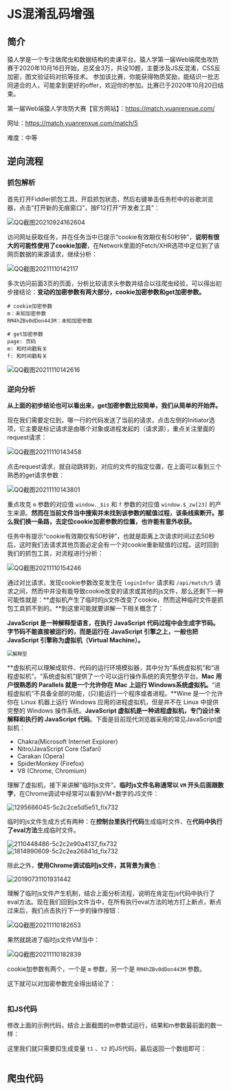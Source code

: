 # JS混淆乱码增强

## 简介

猿人学是一个专注做爬虫和数据结构的卖课平台。猿人学第一届Web端爬虫攻防赛于2020年10月16日开始，总奖金3万，共设10题，主要涉及JS反混淆，CSS反加密，图文验证码对抗等技术。 参加该比赛，你能获得物质奖励，能结识一批志同道合的人，可能拿到更好的offer，欢迎你的参加。比赛已于2020年10月20日结束。

第一届Web端猿人学攻防大赛【官方网站】：https://match.yuanrenxue.com/

网址：https://match.yuanrenxue.com/match/5

难度：中等

## 逆向流程

### 抓包解析

首先打开Fiddler抓包工具，开启抓包状态，然后右键单击任务栏中的谷歌浏览器，点击“打开新的无痕窗口”，按F12打开“开发者工具”：

![QQ截图20210924162604](image/QQ截图20210924162604.png)

访问网址获取任务，并在任务当中已提示“cookie有效期仅有50秒钟”，**说明有很大的可能性使用了cookie加密**，在Network里面的Fetch/XHR选项中定位到了该网页数据的来源请求，继续分析：

![QQ截图20211110142117](image/QQ截图20211110142117.png)

多次访问前面3页的页面，分析比较请求头参数并结合以往爬虫经验，可以得出初步接结论：**变动的加密参数有两大部分，cookie加密参数和get加密参数。**

```
# cookie加密参数
m：未知加密参数
RM4hZBv0dDon443M：未知加密参数

# get加密参数
page: 页码
m: 和时间戳有关
f: 和时间戳有关
```

![QQ截图20211110142616](image/QQ截图20211110142616.png)

### 逆向分析

**从上面的初步结论也可以看出来，get加密参数比较简单，我们从简单的开始弄。**

现在我们需要定位到，哪一行的代码发送了当前的请求，点击左侧的Initiator选项，它主要是标记请求是由哪个对象或进程发起的（请求源），重点关注里面的request请求：

![QQ截图20211110143458](image/QQ截图20211110143458.png)

点击request请求，就自动跳转到，对应的文件的指定位置，在上面可以看到三个熟悉的get请求参数：

![QQ截图20211110143801](image/QQ截图20211110143801.png)

重点攻克 `m` 参数的对应值 `window._$is` 和 `f` 参数的对应值 `window.$_zw[23]` 的产生来源。**然而在当前文件当中搜索并未找到该参数的赋值过程，该条线索断开。那么我们换一条路，去定位cookie加密参数的位置，也许能有意外收获。**

任务中有提示“cookie有效期仅有50秒钟”，也就是距离上次请求时间过去50秒后，这时我们去请求其他页面必定会有一个对cookie重新赋值的过程。这时回到我们的抓包工具，对流程进行分析：

![QQ截图20211110154246](image/QQ截图20211110154246.png)

通过对比请求，发现cookie参数改变发生在 `loginInfor` 请求和 `/api/match/5` 请求之间，然而中并没有能导致cookie改变的请求或其他的js文件，那么还剩下一种可能性就是：**虚拟机产生了临时的js文件改变了cookie，然而这种临时文件是抓包工具抓不到的。**到这里可能就要讲解一下相关概念了：

**JavaScript 是一种解释型语言，在执行 JavaScript 代码过程中会生成字节码。字节码不能直接被运行的，而是运行在 JavaScript 引擎之上，一般也把JavaScript 引擎称为虚拟机（Virtual Machine）。**

<img src="image/解释型.png" alt="解释型" style="zoom:80%;" />

**虚拟机可以理解成软件、代码的运行环境模拟器，其中分为“系统虚拟机”和“进程虚拟机”。“系统虚拟机”提供了一个可以运行操作系统的真完整仿平台。**Mac 用户很熟悉的 Parallels 就是一个允许你在 Mac 上运行 Windows系统虚拟机。**“进程虚拟机”不具备全部的功能，(只)能运行一个程序或者进程。**Wine 是一个允许你在 Linux 机器上运行 Windows 应用的进程虚拟机，但是并不在 Linux 中提供完整的 Windows 操作系统。**JavaScript 虚拟机是一种进程虚拟机，专门设计来解释和执行的 JavaScript 代码**。下面是目前现代浏览器采用的常见JavaScript虚拟机：

- Chakra(Microsoft Internet Explorer)
- Nitro/JavaScript Core (Safari)
- Carakan (Opera)
- SpiderMonkey (Firefox)
- V8 (Chrome, Chromium)  

理解了虚拟机，接下来讲解“临时js文件”。**临时js文件名称通常以 `VM` 开头后面跟数字**，在Chrome调试中经常可以看到VM+数字的JS文件：

![1295666045-5c2c2ce5d5e51_fix732](image/1295666045-5c2c2ce5d5e51_fix732.jpg)

临时的js文件生成方式有两种：在**控制台里执行代码**生成临时文件、在**代码中执行了eval方法**生成临时文件。

<img src="image/2110448486-5c2c2e90a4137_fix732.png" alt="2110448486-5c2c2e90a4137_fix732" style="zoom:100%;" />

<img src="image/1814990609-5c2c2ea26841d_fix732.png" alt="1814990609-5c2c2ea26841d_fix732" style="zoom:100%;" />

除此之外，**使用Chrome调试临时js文件，其背景为黄色**：

![20190731101931442](image/20190731101931442.png)

理解了临时js文件产生机制，结合上面分析流程，说明在肯定在js代码中执行了eval方法。现在我们回到js文件当中，在所有执行eval方法的地方打上断点，断点过来后，我们点击执行下一步的操作按钮：

![QQ截图20211110182653](image/QQ截图20211110182653.png)

果然就跳进了临时js文件VM当中：

![QQ截图20211110182839](image/QQ截图20211110182839.png)



cookie加参数有两个，一个是 `m` 参数，另一个是 `RM4hZBv0dDon443M` 参数。

这下就可以对加密参数完全得出结论了：

```

```

### 扣JS代码

修改上面的示例代码，结合上面截图的m参数试运行，结果和m参数最前面的数一样：

这里我们就只需要扣生成变量 `t1` 、`t2` 的JS代码，最后返回一个数组即可：

```javascript

```

## 爬虫代码

```python

```

